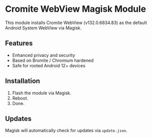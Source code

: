 # Cromite WebView Magisk Module

This module installs Cromite WebView (v132.0.6834.83) as the default Android System WebView via Magisk.

## Features
- Enhanced privacy and security
- Based on Bromite / Chromium hardened
- Safe for rooted Android 12+ devices

## Installation
1. Flash the module via Magisk.
2. Reboot.
3. Done.

## Updates
Magisk will automatically check for updates via `update.json`.
